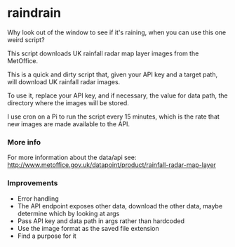 # raindrain
Why look out of the window to see if it's raining, when you can use this one weird script?

This script downloads UK rainfall radar map layer images from the MetOffice.

This is a quick and dirty script that, given your API key and a target path, will download UK rainfall radar images.

To use it, replace your API key, and if necessary, the value for data path, the directory where the images will be stored.

I use cron on a Pi to run the script every 15 minutes, which is the rate that new images are made available to the API.

### More info
For more information about the data/api see: http://www.metoffice.gov.uk/datapoint/product/rainfall-radar-map-layer

### Improvements
* Error handling
* The API endpoint exposes other data, download the other data, maybe determine which by looking at args
* Pass API key and data path in args rather than hardcoded
* Use the image format as the saved file extension
* Find a purpose for it
